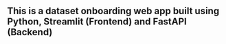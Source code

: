 ## This is a dataset onboarding web app built using Python, Streamlit (Frontend) and FastAPI (Backend)